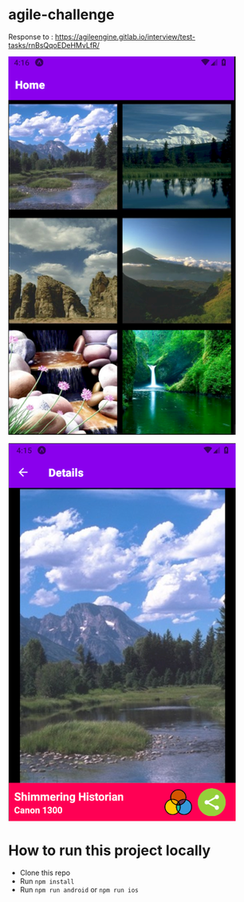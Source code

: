 # agile-challenge

Response to :
https://agileengine.gitlab.io/interview/test-tasks/rnBsQqoEDeHMvLfR/

![Example_Image_1](https://github.com/adrianponce89/agile-challenge/blob/master/assets/home.png)

![Example_Image_1](https://github.com/adrianponce89/agile-challenge/blob/master/assets/details.png)

# How to run this project locally

- Clone this repo
- Run `npm install`
- Run `npm run android` or `npm run ios`
